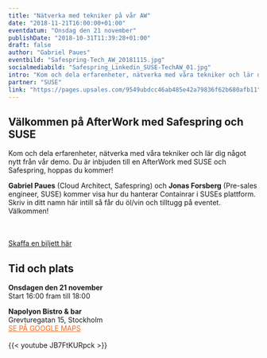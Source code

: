 ```yaml
---
title: "Nätverka med tekniker på vår AW"
date: "2018-11-21T16:00:00+01:00"
eventdatum: "Onsdag den 21 november"
publishDate: "2018-10-31T11:39:28+01:00"
draft: false
author: "Gabriel Paues"
eventbild: "Safespring-Tech_AW_20181115.jpg"
socialmediabild: "Safespring_Linkedin_SUSE-TechAW_01.jpg"
intro: "Kom och dela erfarenheter, nätverka med våra tekniker och lär dig något nytt från vår demo."
partner: "SUSE"
link: "https://pages.upsales.com/9549ubdcc46ab485e42a79836f62b680afb11"
---
```


## Välkommen på AfterWork med Safespring och SUSE
Kom och dela erfarenheter, nätverka med våra tekniker och lär dig något nytt från vår demo. Du är inbjuden till en AfterWork med SUSE och Safespring, hoppas du kommer!

**Gabriel Paues** (Cloud Architect, Safespring) och **Jonas Forsberg** (Pre-sales engineer, SUSE) kommer visa hur du hanterar Containrar i SUSEs plattform. Skriv in ditt namn här intill så får du öl/vin och tilltugg på eventet. Välkommen!

</br></br>
<a href="https://pages.upsales.com/9549ubdcc46ab485e42a79836f62b680afb11" id="find-more">Skaffa en biljett här</a>

## Tid och plats
**Onsdagen den 21 november** </br>
Start 16:00 fram till 18:00

**Napolyon Bistro & bar**</br>
Grevturegatan 15, Stockholm</br>
<a href="https://goo.gl/maps/NkuB9WbraTk" style="color:#FA690F;">SE PÅ GOOGLE MAPS</a>
<br><br>
{{< youtube JB7FtKURpck >}}
